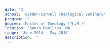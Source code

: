 ```yaml
---
date: '3'
school: 'Gordon-Conwell Theological Seminary'
program: ''
degree: 'Master of Theology (Th.M.)'
location: 'South Hamilton, MA'
range: 'June 2014 – May 2015'
description: ''
---
```


